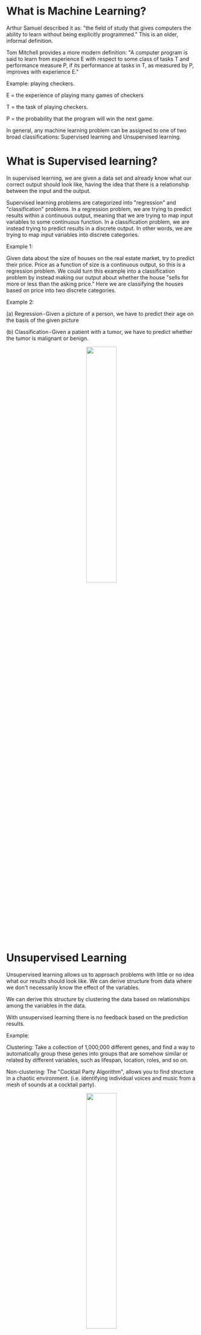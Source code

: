 # What is Machine Learning?
Arthur Samuel described it as: "the field of study that gives computers the ability to learn without being explicitly programmed." This is an older, informal definition.

Tom Mitchell provides a more modern definition: "A computer program is said to learn from experience E with respect to some class of tasks T and performance measure P, if its performance at tasks in T, as measured by P, improves with experience E."

Example: playing checkers.

E = the experience of playing many games of checkers

T = the task of playing checkers.

P = the probability that the program will win the next game.

In general, any machine learning problem can be assigned to one of two broad classifications: Supervised learning and Unsupervised learning.

# What is Supervised learning?

In supervised learning, we are given a data set and already know what our correct output should look like, having the idea that there is a relationship between the input and the output.

Supervised learning problems are categorized into "regression" and "classification" problems. In a regression problem, we are trying to predict results within a continuous output, meaning that we are trying to map input variables to some continuous function. In a classification problem, we are instead trying to predict results in a discrete output. In other words, we are trying to map input variables into discrete categories.

Example 1:

Given data about the size of houses on the real estate market, try to predict their price. Price as a function of size is a continuous output, so this is a regression problem.
We could turn this example into a classification problem by instead making our output about whether the house "sells for more or less than the asking price." Here we are classifying the houses based on price into two discrete categories.

Example 2:

(a) Regression - Given a picture of a person, we have to predict their age on the basis of the given picture

(b) Classification - Given a patient with a tumor, we have to predict whether the tumor is malignant or benign.

<p align="center">
<img src="images/supervisedlearning.png" width="40%" height="40%">
</p>

# Unsupervised Learning

Unsupervised learning allows us to approach problems with little or no idea what our results should look like. We can derive structure from data where we don't necessarily know the effect of the variables.

We can derive this structure by clustering the data based on relationships among the variables in the data.

With unsupervised learning there is no feedback based on the prediction results.

Example:

Clustering: Take a collection of 1,000,000 different genes, and find a way to automatically group these genes into groups that are somehow similar or related by different variables, such as lifespan, location, roles, and so on.

Non-clustering: The "Cocktail Party Algorithm", allows you to find structure in a chaotic environment. (i.e. identifying individual voices and music from a mesh of sounds at a cocktail party).

<p align="center">
<img src="images/unsupervisedlearning.png" width="40%" height="40%">
</p>

# Model Representation

To establish notation for future use, we’ll use $x^{(i)}x(i)$ to denote the “input” variables (living area in this example), also called input features, and $y^{(i)}y(i)$ to denote the “output” or target variable that we are trying to predict (price).

A pair $(x^{(i)}, y^{(i)})$ is called a training example, and the dataset that we’ll be using to learn—a list of m training examples $(x^{(i)}, y^{(i)});i=1,...,m$—is called a training set.

Note that the superscript “$(i)$” in the notation is simply an index into the training set, and has nothing to do with exponentiation. We will also use X to denote the space of input values, and Y to denote the space of output values. In this example, $X = Y = ℝ$.

To describe the supervised learning problem slightly more formally, our goal is, given a training set, to learn a function $h : X → Y$ so that $h(x)$ is a “good” predictor for the corresponding value of $y$. For historical reasons, this function $h$ is called a hypothesis. Seen pictorially, the process is therefore like this:

<p align="center">
<img src="images/hypothesis.png">
</p>

When the target variable that we’re trying to predict is continuous, such as in our housing example, we call the learning problem a regression problem. When y can take on only a small number of discrete values (such as if, given the living area, we wanted to predict if a dwelling is a house or an apartment, say), we call it a classification problem.

# Cost Function

We can measure the accuracy of our hypothesis function by using a cost function. This takes an average difference (actually a fancier version of an average) of all the results of the hypothesis with inputs from x's and the actual output y's.

\begin{align*}
    J(\theta_0,\theta_1)=\frac{1}{2m}\sum\limits_{i=1}^{m}(\hat{y}_i−y_i)^2=\frac{1}{2m}\sum\limits_{i=1}^{m}(h_{\theta}x_i - y_i)^2
\end{align*}

To break it apart, it is $\frac{1}{2}\bar{x}$ where $\bar{x}$ is the mean of the squares of $h_\theta(x_{i}) - y$, or the difference between the predicted value and the actual value.

This function is otherwise called the "Squared error function", or "Mean squared error". The mean is halved $\frac{1}{2}$ as a convenience for the computation of the gradient descent, as the derivative term of the square function will cancel out the $\frac{1}{2}$.

The idea is to choose the $\theta_0,\theta_1$ so that $h_\theta(x)$ is close to $y$ for our training examples $(x,y)$

# Cost Function - Intuition I

If we try to think of it in visual terms, our training data set is scattered on the x-y plane. We are trying to make a straight line (defined by $h_\theta(x)$ which passes through these scattered data points.

Our objective is to get the best possible line. The best possible line will be such so that the average squared vertical distances of the scattered points from the line will be the least. Ideally, the line should pass through all the points of our training data set. In such a case, the value of $J(\theta_0, \theta_1)$ will be 0. The following example shows the ideal situation where we have a cost function of 0.

<p align="center">
<img src="images/costfunction1.png">
</p>

When $\theta_1 = 1$ , we get a slope of 1 which goes through every single data point in our model. Conversely, when $\theta_1 = 0.5$, we see the vertical distance from our fit to the data points increase.

<p align="center">
<img src="images/costfunction2.png">
</p>

This increases our cost function to 0.58. Plotting several other points yields to the following graph:

<p align="center">
<img src="images/costfunction3.png">
</p>

Thus as a goal, we should try to minimize the cost function. In this case, $\theta_1 = 1$ is our global minimum.

# Cost Function - Intuition II

A contour plot is a graph that contains many contour lines. A contour line of a two variable function has a constant value at all points of the same line. An example of such a graph is the one to the right below.

<p align="center">
<img src="images/costfunction4.png">
</p>

Taking any color and going along the 'circle', one would expect to get the same value of the cost function. For example, the three green points found on the green line above have the same value for $J(\theta_0,\theta_1)$ and as a result, they are found along the same line. The circled $x$ displays the value of the cost function for the graph on the left when $\theta_0= 800_$ and $\theta_1 = -0.15$. Taking another $h(x)$ and plotting its contour plot, one gets the following graphs:

<p align="center">
<img src="images/costfunction5.png">
</p>

When $\theta_0 = 360$ and $\theta_1 = 0$, the value of $J(\theta_0,\theta_1)$ in the contour plot gets closer to the center thus reducing the cost function error. Now giving our hypothesis function a slightly positive slope results in a better fit of the data.

<p align="center">
<img src="images/costfunction6.png">
</p>

The graph above minimizes the cost function as much as possible and consequently, the result of $\theta_1$ and $\theta_0$ tend to be around 0.12 and 250 respectively. Plotting those values on our graph to the right seems to put our point in the center of the inner most 'circle'.

# Gradient Descent

So we have our hypothesis function and we have a way of measuring how well it fits into the data. Now we need to estimate the parameters in the hypothesis function. That's where gradient descent comes in.

Imagine that we graph our hypothesis function based on its fields $\theta_0$ and $\theta_1$ (actually we are graphing the cost function as a function of the parameter estimates). We are not graphing x and y itself, but the parameter range of our hypothesis function and the cost resulting from selecting a particular set of parameters.

We put $\theta_0$ on the x axis and $\theta_1$ on the y axis, with the cost function on the vertical z axis. The points on our graph will be the result of the cost function using our hypothesis with those specific theta parameters. The graph below depicts such a setup.

<p align="center">
<img src="images/gradient.png">
</p>

We will know that we have succeeded when our cost function is at the very bottom of the pits in our graph, i.e. when its value is the minimum. The red arrows show the minimum points in the graph.

The way we do this is by taking the derivative (the tangential line to a function) of our cost function. The slope of the tangent is the derivative at that point and it will give us a direction to move towards. We make steps down the cost function in the direction with the steepest descent. The size of each step is determined by the parameter $\alpha$, which is called the learning rate.

For example, the distance between each 'star' in the graph above represents a step determined by our parameter $\alpha$,. A smaller $\alpha$ would result in a smaller step and a larger $\alpha$, results in a larger step. The direction in which the step is taken is determined by the partial derivative of $J(\theta_0,\theta_1)$. Depending on where one starts on the graph, one could end up at different points. The image above shows us two different starting points that end up in two different places.

The gradient descent algorithm is:

\begin{align*}
  \theta_j := \theta_j - \alpha\frac{d}{d\theta_j}J(\theta_0,\theta_1)
\end{align*}

where:

$j=0,1$ represents the feature index number, $:=$ is the assigment ("update") math symbol and $\alpha$ is the learning rate.

At each iteration j, one should simultaneously update the parameters $\theta_1, \theta_2,...,\theta_n$. Updating a specific parameter prior to calculating another one on the $j^{(th)}$ iteration would yield to a wrong implementation:

<p align="center">
<img src="images/correct_gradient.png">
</p>

# Gradient Descent Intuition

We are going to explore the scenario where we used one parameter $\theta_1$ and plotted its cost function to implement a gradient descent.

<p align="center">
<img src="images/gradient_intuition_1.png" width="50%" height="50%">
</p>

- The derivate term ($\frac{d}{d\theta_1}$)

We start at a random point on the function $J(\tetha_1)$, e.g $\theta_1$ in the x axis. We compute the derivative \frac{d}{d\theta_1}, that is the tangent line to the point $\theta_1$. We discover that it is positive, now the function know that the point is a in positive slope (given that the slope is the derivative of $\theta_1$). So, the update is going to be $\theta_1$ minus $\alpha$ times some positive number:

<p align="center">
<img src="images/gradient_intuition_2.png" width="60%" height="60%">
</p>

With the update, the gradient descent drives $\theta_1$ to the left, closer to the minimum.

It can happen the opposite, the slope of the tangent line is negative given that the derivative of $\theta_1$ is negative. With the formula we see that negative $\alpha$ times the negative derivative makes the $\theta_1$ bigger, driving the updated $\theta_1$ to the right.

<p align="center">
<img src="images/gradient_intuition_3.png" width="60%" height="60%">
</p>

In any case, regardless of the slope's sign for $\frac{d}{d\theta_1}J(\theta_1), \theta_1$ eventually converges to its minimum value.

- Learning rate ($\alpha$)

We should adjust our parameter $\alpha$ to ensure that the gradient descent algorithm converges in a reasonable time. Failure to converge or too much time to obtain the minimum value imply that our step size is wrong.

<p align="center">
<img src="images/gradient_intuition_4.png" width="60%" height="60%">
</p>

Gradient descent can converge to a local minimum, even with the learning rate $\alpha$ fixed. As we approach a local minimum, gradient descent will automatically take smaller steps. So, no need to decrease $\alpha$ over time.

Note that if you are already at the local optimum it leaves $\theta_1$ unchanged cause its updates as $\theta_j := \theta_j - \alpha\times0$.

<p align="center">
<img src="images/gradient_intuition_5.png" width="60%" height="60%">
</p>

# Gradient Descent For Linear Regression

When specifically applied to the case of linear regression (the "OLS" cost function), a new form of the gradient descent equation can be derived. We substitute the gradient descent algorithm:

\begin{align*}
  \theta_j := \theta_j - \alpha\frac{d}{d\theta_j}J(\theta_0,\theta_1)
\end{align*}

With our actual cost function and our actual hypothesis function:

\begin{align*}
  h_{\theta}(x)= \theta_0 + \theta_1x
\end{align*}
\begin{align*}
  J(\theta_0,\theta_1)= \frac{1}{2m}\sum\limits_{i=1}^{m}(h_{\theta}x_i - y_i)^2
\end{align*}

Resulting in:

\begin{align*}
\theta_j := \theta_j - \alpha\frac{d}{d\theta_j}\frac{1}{2m}\sum\limits_{i=1}^{m}(h_{\theta}x_i − y_i)^2
\end{align*}
